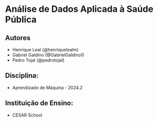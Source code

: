 # Análise de Dados Aplicada à Saúde Pública
## Autores
  - Henrique Leal (@henriquelealm)
  - Gabriel Galdino (@GabrielGaldino1)
  - Pedro Tojal (@pedrotojal)
## Disciplina: 
  - Aprendizado de Máquina - 2024.2
## Instituição de Ensino:
  - CESAR School
